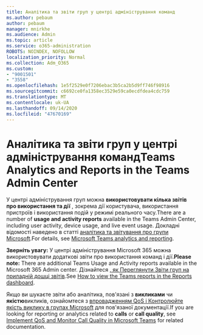 ```yaml
---
title: Аналітика та звіти груп у центрі адміністрування команд
ms.author: pebaum
author: pebaum
manager: mnirkhe
ms.audience: Admin
ms.topic: article
ms.service: o365-administration
ROBOTS: NOINDEX, NOFOLLOW
localization_priority: Normal
ms.collection: Adm_O365
ms.custom:
- "9001501"
- "3558"
ms.openlocfilehash: 1e5f2529e0f7206ebac3b5ca2b5d9ff746f98916
ms.sourcegitcommit: c6692ce0fa1358ec3529e59ca0ecdfdea4cdc759
ms.translationtype: MT
ms.contentlocale: uk-UA
ms.lasthandoff: 09/14/2020
ms.locfileid: "47670169"
---
```

# <a name="teams-analytics-and-reports-in-the-teams-admin-center"></a><span data-ttu-id="80396-102">Аналітика та звіти груп у центрі адміністрування команд</span><span class="sxs-lookup"><span data-stu-id="80396-102">Teams Analytics and Reports in the Teams Admin Center</span></span>

<span data-ttu-id="80396-103">У центрі адміністрування груп можна **використовувати кілька звітів про використання та дії** , зокрема дії користувача, використання пристроїв і використання подій у режимі реального часу.</span><span class="sxs-lookup"><span data-stu-id="80396-103">There are a number of **usage and activity reports** available in the Teams Admin Center, including user activity, device usage, and live event usage.</span></span> <span data-ttu-id="80396-104">Докладні відомості наведено в статті [аналітика та звітування про групи Microsoft](https://docs.microsoft.com/microsoftteams/teams-analytics-and-reports/teams-reporting-reference).</span><span class="sxs-lookup"><span data-stu-id="80396-104">For details, see [Microsoft Teams analytics and reporting](https://docs.microsoft.com/microsoftteams/teams-analytics-and-reports/teams-reporting-reference).</span></span>

<span data-ttu-id="80396-105">**Зверніть увагу:** У центрі адміністрування Microsoft 365 можна використовувати додаткові звіти про використання команд і дії.</span><span class="sxs-lookup"><span data-stu-id="80396-105">**Please note:** There are additional Teams Usage and Activity reports available in the Microsoft 365 Admin center.</span></span> <span data-ttu-id="80396-106">Дізнайтеся [, як Переглянути Звіти груп на приладній дошці звітів](https://docs.microsoft.com/microsoftteams/teams-activity-reports#how-to-view-the-teams-reports-in-the-reports-dashboard).</span><span class="sxs-lookup"><span data-stu-id="80396-106">See [How to view the Teams reports in the Reports dashboard](https://docs.microsoft.com/microsoftteams/teams-activity-reports#how-to-view-the-teams-reports-in-the-reports-dashboard).</span></span>

<span data-ttu-id="80396-107">Якщо ви шукаєте звіти або аналітика, пов'язані з **викликами** чи **якістю**викликів, ознайомтеся з [впровадженням QoS і Контролюйте якість виклику в групах Microsoft](https://docs.microsoft.com/microsoftteams/monitor-call-quality-qos) для пов'язаної документації.</span><span class="sxs-lookup"><span data-stu-id="80396-107">If you are looking for reporting or analytics related to **calls** or **call quality**, see [Implement QoS and Monitor Call Quality in Microsoft Teams](https://docs.microsoft.com/microsoftteams/monitor-call-quality-qos) for related documentation.</span></span>

